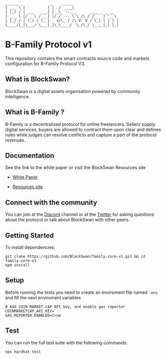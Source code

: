 ```
______ _            _    _____
| ___ \ |          | |  /  ___|
| |_/ / | ___   ___| | _\ `--.__      ____ _ _ __
| ___ \ |/ _ \ / __| |/ /`--. \ \ /\ / / _` | '_ \
| |_/ / | (_) | (__|   </\__/ /\ V  V / (_| | | | |
\____/|_|\___/ \___|_|\_\____/  \_/\_/ \__,_|_| |_|
```

# B-Family Protocol v1

This repository contains the smart contracts source code and markets configuration for B-Family Protocol V3. 

## What is BlockSwan?

BlockSwan is a digital assets organisation  powered by community intelligence.

## What is B-Family ?

B-Family is a decentralized protocol for online freelancers. Sellers supply digital services, buyers are allowed to contract them upon clear and defines rules while judges can resolve conflicts and capture a part of the protocol revenues.

## Documentation

See the link to the white paper or visit the BlockSwan Resources site

- [White Paper](https://resources/blockswan.family/whitepaper.pdf)

- [Resources site](https://resources/blockswan.family)


## Connect with the community

You can join at the [Discord](https://discord.com/invite/ffrzhYEn57) channel or at the [Twitter](https://twitter.com/BlockSwanHQ) for asking questions about the protocol or talk about BlockSwan with other peers.

## Getting Started

To install dependencies:

```
git clone https://github.com/BlockSwan/family-core-v1.git && cd family-core-v1
npm install

```

## Setup

Before running the tests you  need to create an enviroment file named `.env` and fill the next enviroment variables

```
# Add COIN MARKET CAP API key, and enable gas reporter
COINMARKETCAP_API_KEY=
GAS_REPORTER_ENABLED=true
```

## Test

You can run the full test suite with the following commands:

```
npx hardhat test
```
